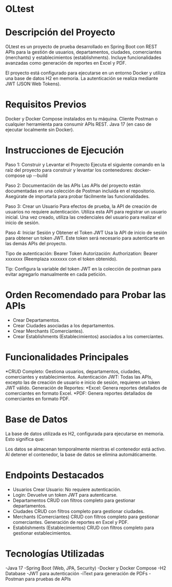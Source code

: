 # OLtest
# Descripción del Proyecto

OLtest es un proyecto de prueba desarrollado en Spring Boot con REST APIs para la gestión de usuarios, departamentos, ciudades, comerciantes (merchants) y establecimientos (establishments). Incluye funcionalidades avanzadas como generación de reportes en Excel y PDF.

El proyecto está configurado para ejecutarse en un entorno Docker y utiliza una base de datos H2 en memoria. La autenticación se realiza mediante JWT (JSON Web Tokens).

# Requisitos Previos
Docker y Docker Compose instalados en tu máquina.
Cliente Postman o cualquier herramienta para consumir APIs REST.
Java 17 (en caso de ejecutar localmente sin Docker).

# Instrucciones de Ejecución

Paso 1: Construir y Levantar el Proyecto
Ejecuta el siguiente comando en la raíz del proyecto para construir y levantar los contenedores:
docker-compose up --build

Paso 2: Documentación de las APIs
Las APIs del proyecto están documentadas en una colección de Postman incluida en el repositorio. Asegúrate de importarla para probar fácilmente las funcionalidades.

Paso 3: Crear un Usuario
Para efectos de prueba, la API de creación de usuarios no requiere autenticación. Utiliza esta API para registrar un usuario inicial. Una vez creado, utiliza las credenciales del usuario para realizar el inicio de sesión.

Paso 4: Iniciar Sesión y Obtener el Token JWT
Usa la API de inicio de sesión para obtener un token JWT. Este token será necesario para autenticarte en las demás APIs del proyecto.

Tipo de autenticación: Bearer Token
Autorización: Authorization: Bearer xxxxxxx (Reemplaza xxxxxxx con el token obtenido).

Tip: Configura la variable del token JWT en la colección de postman para evitar agregarlo manualmente en cada petición.

# Orden Recomendado para Probar las APIs

* Crear Departamentos.
* Crear Ciudades asociadas a los departamentos.
* Crear Merchants (Comerciantes).
* Crear Establishments (Establecimientos) asociados a los comerciantes.

# Funcionalidades Principales

*CRUD Completo: Gestiona usuarios, departamentos, ciudades, comerciantes y establecimientos.
Autenticación JWT: Todas las APIs, excepto las de creación de usuario e inicio de sesión, requieren un token JWT válido.
Generación de Reportes:
*Excel: Genera reportes detallados de comerciantes en formato Excel.
*PDF: Genera reportes detallados de comerciantes en formato PDF.

# Base de Datos
La base de datos utilizada es H2, configurada para ejecutarse en memoria. Esto significa que:

Los datos se almacenan temporalmente mientras el contenedor está activo.
Al detener el contenedor, la base de datos se elimina automáticamente.

# Endpoints Destacados
* Usuarios
Crear Usuario: No requiere autenticación.
* Login: Devuelve un token JWT para autenticarse.
* Departamentos
CRUD  con filtros completo para gestionar departamentos.
* Ciudades
CRUD  con filtros completo para gestionar ciudades.
* Merchants (Comerciantes)
CRUD  con filtros completo para gestionar comerciantes.
Generación de reportes en Excel y PDF.
* Establishments (Establecimientos)
CRUD  con filtros completo para gestionar establecimientos.

# Tecnologías Utilizadas

-Java 17
-Spring Boot (Web, JPA, Security)
-Docker y Docker Compose
-H2 Database
-JWT para autenticación
-iText para generación de PDFs
-Postman para pruebas de APIs


